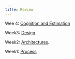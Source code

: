 ```yaml
---
title: Review
---
```


Wee 4: [Cognition and Estimation](q4.html)

Week3: [Design](q3.html)

Week2: [Architectures](q2.html).

Week1: [Process](q1.html)
